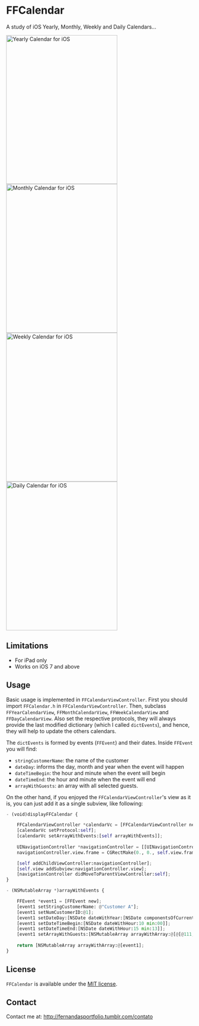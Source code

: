 FFCalendar
==========
A study of iOS Yearly, Monthly, Weekly and Daily Calendars...

<img src="https://raw.githubusercontent.com/fggeraissate/FFCalendar/master/FFCalendar/FFCalendars/Util/Images/YearlyCalendar.png" alt="Yearly Calendar for iOS" width="300" height="401"/>
<img src="https://raw.githubusercontent.com/fggeraissate/FFCalendar/master/FFCalendar/FFCalendars/Util/Images/MonthlyCalendar.png" alt="Monthly Calendar for iOS" width="300" height="401"/>
<img src="https://raw.githubusercontent.com/fggeraissate/FFCalendar/master/FFCalendar/FFCalendars/Util/Images/WeeklyCalendar.png" alt="Weekly Calendar for iOS" width="300" height="401"/>
<img src="https://raw.githubusercontent.com/fggeraissate/FFCalendar/master/FFCalendar/FFCalendars/Util/Images/DailyCalendar.png" alt="Daily Calendar for iOS" width="300" height="401"/>

## Limitations
- For iPad only
- Works on iOS 7 and above

## Usage
Basic usage is implemented in `FFCalendarViewController`. First you should import `FFCalendar.h` in `FFCalendarViewController`. Then, subclass `FFYearCalendarView`, `FFMonthCalendarView`, `FFWeekCalendarView` and `FFDayCalendarView`. Also set the respective protocols, they will always provide the last modified dictionary (which I called `dictEvents`), and hence, they will help to update the others calendars. 

The `dictEvents` is formed by events (`FFEvent`) and their dates. Inside `FFEvent` you will find:
- `stringCustomerName`: the name of the customer
- `dateDay`: informs the day, month and year when the event will happen
- `dateTimeBegin`: the hour and minute when the event will begin
- `dateTimeEnd`: the hour and minute when the event will end
- `arrayWithGuests`: an array with all selected guests.

On the other hand, if you enjoyed the `FFCalendarViewController`'s view as it is, you can just add it as a single subview, like following: 

```python
- (void)displayFFCalendar {

    FFCalendarViewController *calendarVc = [FFCalendarViewController new];
    [calendarVc setProtocol:self];
    [calendarVc setArrayWithEvents:[self arrayWithEvents]];
    
    UINavigationController *navigationController = [[UINavigationController alloc] initWithRootViewController:calendarVc];
    navigationController.view.frame = CGRectMake(0., 0., self.view.frame.size.width, self.view.frame.size.height);

    [self addChildViewController:navigationController];
    [self.view addSubview:navigationController.view];
    [navigationController didMoveToParentViewController:self];
}

- (NSMutableArray *)arrayWithEvents {

    FFEvent *event1 = [FFEvent new];
    [event1 setStringCustomerName: @"Customer A"];
    [event1 setNumCustomerID:@1];
    [event1 setDateDay:[NSDate dateWithYear:[NSDate componentsOfCurrentDate].year month:[NSDate componentsOfCurrentDate].month day:[NSDate componentsOfCurrentDate].day]];
    [event1 setDateTimeBegin:[NSDate dateWithHour:10 min:00]];
    [event1 setDateTimeEnd:[NSDate dateWithHour:15 min:13]];
    [event1 setArrayWithGuests:[NSMutableArray arrayWithArray:@[@[@111, @"Guest 2", @"email2@email.com"], @[@111, @"Guest 4", @"email4@email.com"], @[@111, @"Guest 5", @"email5@email.com"], @[@111, @"Guest 7", @"email7@email.com"]]]];
    
    return [NSMutableArray arrayWithArray:@[event1];
}
```

## License
`FFCalendar` is available under the [MIT license](https://github.com/fggeraissate/FFCalendar/blob/master/LICENSE).

## Contact
Contact me at: http://fernandasportfolio.tumblr.com/contato

